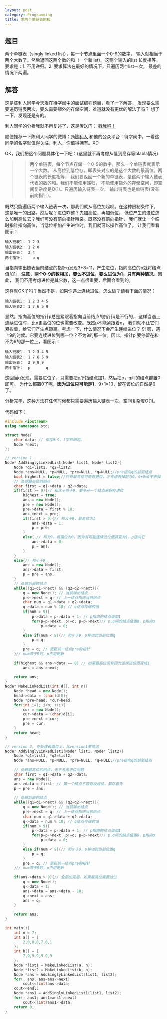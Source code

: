 ```yaml
---
layout: post
category: Programming
title: 求两个单链表的和
---
```


## 题目

两个单链表（singly linked list），每一个节点里面一个0-9的数字，
输入就相当于两个大数了。然后返回这两个数的和（一个新list）。这两个输入的list
长度相等。 要求是：1. 不用递归。2. 要求算法在最好的情况下，只遍历两个list一次，
最差的情况下两遍。

## 解答

这是陈利人同学今天发在待字闺中的面试编程题目，看了一下解答，
发现要么需要遍历链表两次，要么需要额外的存储空间，难道就没有更优的解法了吗？
想了一下，发现还是有的。

利人同学的分析我就不再复述了，这是传送门：
[戳我吧！](http://chuansong.me/n/89263)

顺便推荐一下陈利人同学的微博：[@陈利人](http://weibo.com/lirenchen)
和他的公众平台：待字闺中。一看这同学的名字就值得关注，利人，你值得拥有。XD

OK，我们把这个问题具体化一下吧：(这里就不再考虑从低到高存等blabla情况)

>> 两个单链表，每个节点存储一个0-9的数字，那么一个单链表就表示一个大数。
>> 从高位到低位存，即表头对应的是这个大数的最高位。两个链表的长度相等，
>> 我们要返回一个新的单链表，是这两个输入链表代表的数的和。我们不能使用递归，
>> 不能使用额外的存储空间，即空间复杂度是O(1)。只遍历输入链表一次，
>> 输出链表也是单链表(没有前向指针)。

既然只能遍历两个输入链表一次，那我们就从高位加起呗。在这种限制条件下，
这是唯一的出路。然后呢？进位咋整？先加高位，再加低位，
低位产生的进位怎么加到高位去？我们可没有前向指针哦亲。既然没有前向指针，
我们就让一个临时指针指向高位，当低位相加产生进位时，我们就可以操作高位了。
让我们看看图示：

	输入链表1： 1 2 3
	输入链表2： 1 2 8
	输出链表：  2 4 
	两个指针：    p q

当指向输出链表当前结点的指针q发现3+8=11，产生进位，指向高位的p就将结点值加1。
**注意，两个0-9的数相加，要么不进位，要么进位为1，只有两种情况**。因此，
我们不用考虑进位是其它数，这一点很重要，后面会看到的。

这样就OK了吗？当然不是，如果你遇上连续进位，怎么破？请看下面的情况：

	输入链表1： 1 2 3 4 5
	输入链表2： 1 7 6 5 9

显然，指向高位的指针p总是紧跟着指向当前结点的指针q是不行的，
这样当遇上连续进位时，比p更高位的位也需要改变。既然p不能紧跟着q，
我们就不让它们紧挨着，给它们产生点距离。考虑一下，什么情况下会产生连续进位？
9! 嗯，遇上9的时候。它要连续进位到哪一位？不为9的那一位。因此，指针p
要停留在和不为9的那一位上，看图示：

	输入链表1： 1 2 3 4 5
	输入链表2： 1 7 6 5 9
	输出链表：  2 9 9 9
	两个指针：  p       q
	
这回当q发现，需要进位了，只需要把p所指结点加1，然后把p，q间的结点都置0即可。
为什么都置0了呢，**因为进位只可能是1**，9+1=10，留在该位的自然是0了。

分析完毕，这种方法在任何时候都只需要遍历输入链表一次，空间复杂度O(1)。

代码如下：

```cpp
#include <iostream>
using namespace std;

struct Node{
    char data; // 保存0-9，1字节即可。
    Node *next;
};

// version 1
Node* AddSinglyLinkedList(Node* list1, Node* list2){
    Node *q1=list1, *q2=list2;
    Node *ans=NULL, *p=NULL, *pre=NULL, *q=NULL;//pre指向q的前驱结点
    bool highest = false;//只有最高位可能有进位，才考虑去掉前导0。0+0=0不去掉
    // 处理最高位的结点
    char first = q1->data + q2->data;
    if(first >= 9){// 和大于等于9，要多开一个结点来保存进位
        highest = true;
        ans = new Node();
        pre = new Node();
        pre->data = first % 10;
        ans->next = pre;
        if(first > 9){// 和大于9，最高位为1
            ans->data = 1;
            p = pre;
        }
        else{ // 和为9，最高位为0，因为有可能连续进位使其变为1，p指向它
            ans->data = 0;
            p = ans;
        }
    }
    else{// 和小于9
        ans = new Node();
        ans->data = first;
        p = pre = ans;
    }
    // 处理后面的结点
    while((q1=q1->next) && (q2=q2->next)){
        q = new Node(); // 当前输出结点
        pre->next = q; // 上一结点指向当前结点
        char num = q1->data + q2->data;
        q->data = num % 10; // q结点存储的值
        if(num > 9){
            p->data = p->data + 1; // p指向的结点值加1
            for(p=p->next; p!=q; p=p->next)// p,q间的结点值置0，p指向q
                p->data = 0;
        }
        else if(num < 9){// 和小于9，p移动到当前位置q
            p = q;
        }
        pre = q; // 更新前一结点pre的指针
    }// num等于9时，p不用更新
    
    if(highest && ans->data == 0) // 如果最高位没有因为连续进位而变成1
        ans = ans->next;
    
    return ans;
}
Node* MakeLinkedList(int d[], int n){
    Node *head = new Node();
    head->data = (char)d[0];
    Node *pre=head, *cur=head;
    for(int i=1; i<n; ++i){
        cur = new Node();
        cur->data = (char)d[i];
        pre->next = cur;
        pre = cur;
    }
    return head;
}

// version 2, 在处理最高位上，比version1要简洁
Node* AddSinglyLinkedList1(Node* list1, Node* list2){
    Node *q1=list1, *q2=list2;
    Node *ans=NULL, *p=NULL, *pre=NULL, *q=NULL;//pre指向q的前驱结点
    
	// 处理最高位的结点，先不考虑进位问题
    char first = q1->data + q2->data;
    ans = new Node();
    ans->data = first; // 第一个结点不管有没进位，都存着先
    p = pre = ans;
    
    // 处理后面的结点
    while((q1=q1->next) && (q2=q2->next)){
        q = new Node(); // 当前输出结点
        pre->next = q; // 上一结点指向当前结点
        char num = q1->data + q2->data;
        q->data = num % 10; // q结点存储的值
        if(num > 9){
            p->data = p->data + 1; // p指向的结点值加1
            for(p=p->next; p!=q; p=p->next)// p,q间的结点值置0，p指向q
                p->data = 0;
        }
        else if(num < 9){// 和小于9，p移动到当前位置q
            p = q;
        }
        pre = q; // 更新前一结点pre的指针
    }// num等于9时，p不用更新
    
    if(ans->data > 9){// 全部加完后，如果最高位需要进位
        q = new Node();
        q->data = 1;
        ans->data = ans->data - 10;
        q->next = ans;
        ans = q;
    }
    
    return ans;
}

int main(){
    int n = 7;
    int a[] = {
        2,0,0,0,7,0,1
    };
    int b[] = {
        7,9,9,9,9,9,9
    };
    Node *list1 = MakeLinkedList(a, n);
    Node *list2 = MakeLinkedList(b, n);
    Node *ans = AddSinglyLinkedList(list1, list2);
    for(; ans; ans=ans->next)
        cout<<(int)ans->data;
    cout<<endl;
    Node *ans1 = AddSinglyLinkedList1(list1, list2);
    for(; ans1; ans1=ans1->next)
        cout<<(int)ans1->data;
    return 0;
}
```

